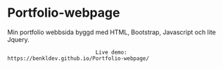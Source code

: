 # Portfolio-webpage
Min portfolio webbsida byggd med HTML, Bootstrap, Javascript och lite Jquery. 


   
  
  

  

                                Live demo: https://benkldev.github.io/Portfolio-webpage/
